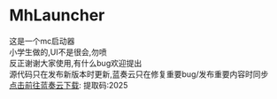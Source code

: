 # MhLauncher
这是一个mc启动器<br/>
小学生做的,UI不是很会,勿喷<br/>
反正谢谢大家使用,有什么bug欢迎提出<br/>
源代码只在发布新版本时更新,蓝奏云只在修复重要bug/发布重要内容时同步<br/>
[点击前往蓝奏云下载](https://wwzb.lanzouw.com/b00y9z56ne): 提取码:2025
